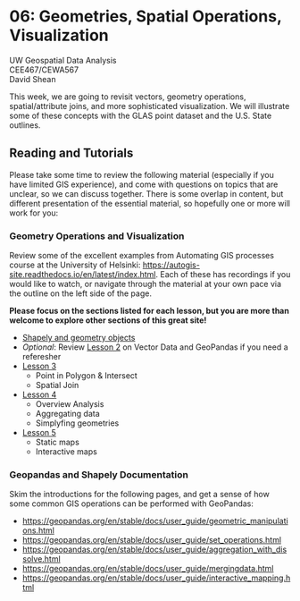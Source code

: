 # 06: Geometries, Spatial Operations, Visualization

UW Geospatial Data Analysis  
CEE467/CEWA567  
David Shean  

This week, we are going to revisit vectors, geometry operations, spatial/attribute joins, and more sophisticated visualization.  We will illustrate some of these concepts with the GLAS point dataset and the U.S. State outlines.

## Reading and Tutorials
Please take some time to review the following material (especially if you have limited GIS experience), and come with questions on topics that are unclear, so we can discuss together.  There is some overlap in content, but different presentation of the essential material, so hopefully one or more will work for you:

### Geometry Operations and Visualization
Review some of the excellent examples from Automating GIS processes course at the University of Helsinki: https://autogis-site.readthedocs.io/en/latest/index.html. Each of these has recordings if you would like to watch, or navigate through the material at your own pace via the outline on the left side of the page.

**Please focus on the sections listed for each lesson, but you are more than welcome to explore other sections of this great site!**

* [Shapely and geometry objects](https://autogis-site.readthedocs.io/en/latest/lessons/lesson-1/geometry-objects.html)
* *Optional*: Review [Lesson 2](https://autogis-site.readthedocs.io/en/latest/lessons/lesson-2/overview.html) on Vector Data and GeoPandas if you need a referesher
* [Lesson 3](https://autogis-site.readthedocs.io/en/latest/lessons/lesson-3/overview.html)
    * Point in Polygon & Intersect
    * Spatial Join
* [Lesson 4](https://autogis-site.readthedocs.io/en/latest/lessons/lesson-4/overview.html)
   * Overview Analysis
   * Aggregating data
   * Simplyfing geometries
* [Lesson 5](https://autogis-site.readthedocs.io/en/latest/lessons/lesson-5/overview.html)
    * Static maps
    * Interactive maps

### Geopandas and Shapely Documentation
Skim the introductions for the following pages, and get a sense of how some common GIS operations can be performed with GeoPandas:
* https://geopandas.org/en/stable/docs/user_guide/geometric_manipulations.html
* https://geopandas.org/en/stable/docs/user_guide/set_operations.html
* https://geopandas.org/en/stable/docs/user_guide/aggregation_with_dissolve.html
* https://geopandas.org/en/stable/docs/user_guide/mergingdata.html
* https://geopandas.org/en/stable/docs/user_guide/interactive_mapping.html 

